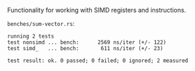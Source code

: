 Functionality for working with SIMD registers and instructions.

`benches/sum-vector.rs`:

```
running 2 tests
test nonsimd ... bench:      2569 ns/iter (+/- 122)
test simd_   ... bench:       611 ns/iter (+/- 23)

test result: ok. 0 passed; 0 failed; 0 ignored; 2 measured
```
